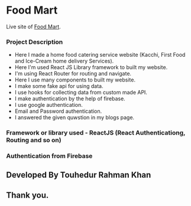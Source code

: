 # Food Mart

Live site of [Food Mart](https://food-mart-9e779.web.app/).

### Project Description
* Here I made a home food catering service website (Kacchi, First Food and Ice-Cream home delivery Services).
* Here I'm used React JS Library framework to built my website.
* I'm using React Router for routing and navigate.
* Here I use many components to built my website.
* I make some fake api for using data.
* I use hooks for collecting data from custom made API.
* I make authentication by the help of firebase.
* I use google authentication.
* Email and Password authentication.
* I answered the given quwstion in my blogs page.

### Framework or library used - ReactJS (React Authenticationg, Routing and so on)
### Authentication from Firebase

## Developed By Touhedur Rahman Khan
## Thank you.